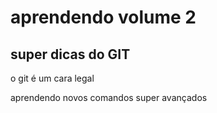 # aprendendo volume 2

## super dicas do GIT 

o git é um cara legal

aprendendo novos comandos super avançados
